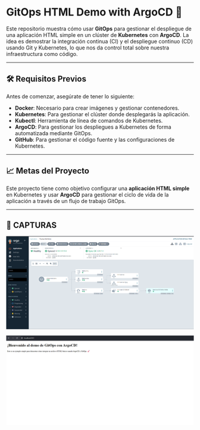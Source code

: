 # **GitOps HTML Demo with ArgoCD 🚀**

Este repositorio muestra cómo usar **GitOps** para gestionar el despliegue de una aplicación HTML simple en un clúster de **Kubernetes** con **ArgoCD**. La idea es demostrar la integración continua (CI) y el despliegue continuo (CD) usando Git y Kubernetes, lo que nos da control total sobre nuestra infraestructura como código.

---

## **🛠️ Requisitos Previos**

Antes de comenzar, asegúrate de tener lo siguiente:

- **Docker**: Necesario para crear imágenes y gestionar contenedores.
- **Kubernetes**: Para gestionar el clúster donde desplegarás la aplicación.
- **Kubectl**: Herramienta de línea de comandos de Kubernetes.
- **ArgoCD**: Para gestionar los despliegues a Kubernetes de forma automatizada mediante GitOps.
- **GitHub**: Para gestionar el código fuente y las configuraciones de Kubernetes.

---

## **📈 Metas del Proyecto**

Este proyecto tiene como objetivo configurar una **aplicación HTML simple** en Kubernetes y usar **ArgoCD** para gestionar el ciclo de vida de la aplicación a través de un flujo de trabajo GitOps.

---

## **🚀 CAPTURAS**

![Captura de pantalla de la aplicación](/images/PAGINA.png)

![Captura de pantalla del Deploy](/images/PAGINA2.png)